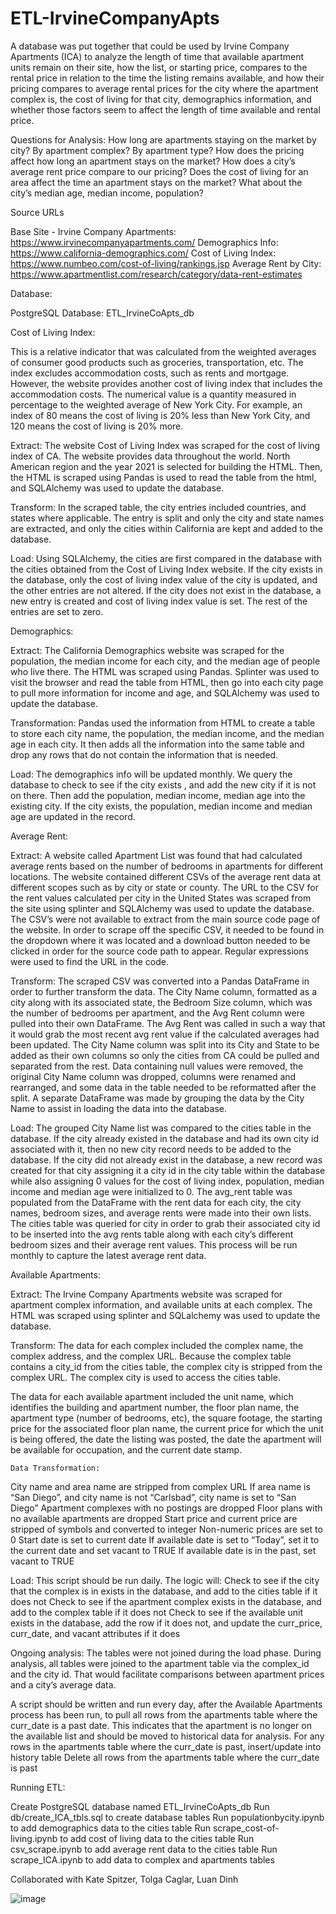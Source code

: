 # ETL-IrvineCompanyApts

A database was put together that could be used by Irvine Company Apartments (ICA) to analyze the length of time that available apartment units remain on their site, how the list, or starting price, compares to the rental price in relation to the time the listing remains available, and how their pricing compares to average rental prices for the city where the apartment complex is, the cost of living for that city, demographics information, and whether those factors seem to affect the length of time available and rental price.


Questions for Analysis:
How long are apartments staying on the market by city?
By apartment complex?
By apartment type?
How does the pricing affect how long an apartment stays on the market?
How does a city’s average rent price compare to our pricing?
Does the cost of living for an area affect the time an apartment stays on the market?
What about the city’s median age, median income, population?


Source URLs

Base Site - Irvine Company Apartments: https://www.irvinecompanyapartments.com/
Demographics Info: https://www.california-demographics.com/
Cost of Living Index: https://www.numbeo.com/cost-of-living/rankings.jsp
Average Rent by City: https://www.apartmentlist.com/research/category/data-rent-estimates


Database:

PostgreSQL Database: ETL_IrvineCoApts_db


Cost of Living Index:

This is a relative indicator that was calculated from the weighted averages of consumer good products such as groceries, transportation, etc. The index excludes accommodation costs, such as rents and mortgage. However, the website provides another cost of living index that includes the accommodation costs. The numerical value is a quantity measured in percentage to the weighted average of New York City. For example, an index of 80 means the cost of living is 20% less than New York City, and 120 means the cost of living is 20% more.

Extract: The website Cost of Living Index was scraped for the cost of living index of CA. The website provides data throughout the world. North American region and the year 2021 is selected for building the HTML. Then, the HTML is scraped using Pandas is used to read the table from the html, and SQLAlchemy was used to update the database.

Transform: In the scraped table, the city entries included countries, and states where applicable. The entry is split and only the city and state names are extracted, and only the cities within California are kept and added to the database.

Load: Using SQLAlchemy, the cities are first compared in the database with the cities obtained from the Cost of Living Index website. If the city exists in the database, only the cost of living index value of the city is updated, and the other entries are not altered. If the city does not exist in the database, a new entry is created and cost of living index value is set. The rest of the entries are set to zero.


Demographics:

Extract: The California Demographics website was scraped for the population, the median income for each city, and the median age of people who live there. The HTML was scraped using Pandas. Splinter was used to visit the browser and read the table from HTML, then go into each city page to pull more information for income and age, and SQLAlchemy was used to update the database.

Transformation: Pandas used the information from HTML to create a table to store each city name, the population, the median income, and the median age in each city. It then adds all the information into the same table and drop any rows that do not contain the information that is needed.

Load: The demographics info will be updated monthly.  We query the database to check to see if the city exists , and add the new city if it is not on there. Then add the population, median income, median age into the existing city.  If the city exists, the population, median income and median age are updated in the record.


Average Rent:

Extract:  A website called Apartment List was found that had calculated average rents based on the number of bedrooms in apartments for different locations.  The website contained different CSVs of the average rent data at different scopes such as by city or state or county.  The URL to the CSV for the rent values calculated per city in the United States was scraped from the site using splinter and SQLAlchemy was used to update the database.  The CSV’s were not available to extract from the main source code page of the website.  In order to scrape off the specific CSV, it needed to be found in the dropdown where it was located and a download button needed to be clicked in order for the source code path to appear.  Regular expressions were used to find the URL in the code.

Transform: The scraped CSV was converted into a Pandas DataFrame in order to further transform the data.  The City Name column, formatted as a city along with its associated state, the Bedroom Size column, which was the number of bedrooms per apartment, and the Avg Rent column were pulled into their own DataFrame.  The Avg Rent was called in such a way that it would grab the most recent avg rent value if the calculated averages had been updated.  The City Name column was split into its City and State to be added as their own columns so only the cities from CA could be pulled and separated from the rest.  Data containing null values were removed, the original City Name column was dropped, columns were renamed and rearranged, and some data in the table needed to be reformatted after the split.  A separate DataFrame was made by grouping the data by the City Name to assist in loading the data into the database.

Load:  The grouped City Name list was compared to the cities table in the database.  If the city already existed in the database and had its own city id associated with it, then no new city record needs to be added to the database.  If the city did not already exist in the database, a new record was created for that city assigning it a city id in the city table within the database while also assigning 0 values for the cost of living index, population, median income and median age were initialized to 0.  The avg_rent table was populated from the DataFrame with the rent data for each city, the city names, bedroom sizes, and average rents were made into their own lists.  The cities table was queried for city in order to grab their associated city id to be inserted into the avg rents table along with each city’s different bedroom sizes and their average rent values. This process will be run monthly to capture the latest average rent data.


Available Apartments:

Extract: The Irvine Company Apartments website was scraped for apartment complex information, and available units at each complex.  The HTML was scraped using splinter and SQLalchemy was used to update the database.

Transform: The data for each complex included the complex name, the complex address, and the complex URL.  Because the complex table contains a city_id from the cities table, the complex city is stripped from the complex URL.   The complex city is used to access the cities table.

The data for each available apartment included the unit name, which identifies the building and apartment number, the floor plan name, the apartment type (number of bedrooms, etc), the square footage, the starting price for the associated floor plan name, the current price for which the unit is being offered, the date the listing was posted, the date the apartment will be available for occupation, and the current date stamp.

	Data Transformation:

City name and area name are stripped from complex URL
If area name is “San Diego”, and city name is not “Carlsbad”,  city name is set to “San Diego”
Apartment complexes with no postings are dropped
Floor plans with no available apartments are dropped
Start price and current price are stripped of symbols and converted to integer
Non-numeric prices are set to 0
Start date is set to current date
If available date is set to “Today”, set it to the current date and set vacant to TRUE
If available date is in the past, set vacant to TRUE


Load: This script should be run daily.  The logic will:
Check to see if the city that the complex is in exists in the database, and add to the cities table if it does not
Check to see if the apartment complex exists in the database, and add to the complex table if it does not
Check to see if the available unit exists in the database, add the row if it does not, and update the curr_price, curr_date, and vacant attributes if it does


Ongoing analysis:  The tables were not joined during the load phase.  During analysis, all tables were joined to the apartment table via the complex_id and the city id.  That would facilitate comparisons between apartment prices and a city’s average data.

A script should be written and run every day, after the Available Apartments process has been run, to pull all rows from the apartments table where the curr_date is a past date.  This indicates that the apartment is no longer on the available list and should be moved to historical data for analysis.
For any rows in the apartments table where the curr_date is past, insert/update into history table
Delete all rows from the apartments table where the curr_date is past


Running ETL:

Create PostgreSQL database named ETL_IrvineCoApts_db
Run db/create_ICA_tbls.sql to create database tables
Run populationbycity.ipynb to add demographics data to the cities table
Run scrape_cost-of-living.ipynb to add cost of living data to the cities table
Run csv_scrape.ipynb to add average rent data to the cities table
Run scrape_ICA.ipynb to add data to complex and apartments tables


Collaborated with Kate Spitzer, Tolga Caglar, Luan Dinh


![image](https://user-images.githubusercontent.com/65049133/121832128-30b44c00-cc7e-11eb-94d2-8cd571b06828.png)

